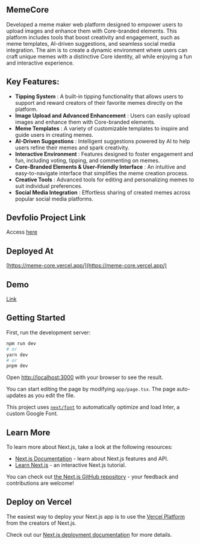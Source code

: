 ## MemeCore

Developed a meme maker web platform designed to empower users to upload images and enhance them with Core-branded elements. This platform includes tools that boost creativity and engagement, such as meme templates, AI-driven suggestions, and seamless social media integration. The aim is to create a dynamic environment where users can craft unique memes with a distinctive Core identity, all while enjoying a fun and interactive experience.

## Key Features:

- **Tipping System** : A built-in tipping functionality that allows users to support and reward creators of their favorite memes directly on the platform.
- **Image Upload and Advanced Enhancement** : Users can easily upload images and enhance them with Core-branded elements.
- **Meme Templates** : A variety of customizable templates to inspire and guide users in creating memes.
- **AI-Driven Suggestions** : Intelligent suggestions powered by AI to help users refine their memes and spark creativity.
- **Interactive Environment** : Features designed to foster engagement and fun, including voting, tipping, and commenting on memes.
- **Core-Branded Elements & User-Friendly Interface** : An intuitive and easy-to-navigate interface that simplifies the meme creation process.
- **Creative Tools** : Advanced tools for editing and personalizing memes to suit individual preferences.
- **Social Media Integration** : Effortless sharing of created memes across popular social media platforms.

## Devfolio Project Link

Access [here](https://devfolio.co/projects/memecore-6e73)

## Deployed At

[https://meme-core.vercel.app/](https://meme-core.vercel.app/)

## Demo

[Link](https://www.youtube.com/watch?v=qwCnmFR7FCo)

## Getting Started

First, run the development server:

```bash
npm run dev
# or
yarn dev
# or
pnpm dev
```

Open [http://localhost:3000](http://localhost:3000) with your browser to see the result.

You can start editing the page by modifying `app/page.tsx`. The page auto-updates as you edit the file.

This project uses [`next/font`](https://nextjs.org/docs/basic-features/font-optimization) to automatically optimize and load Inter, a custom Google Font.

## Learn More

To learn more about Next.js, take a look at the following resources:

- [Next.js Documentation](https://nextjs.org/docs) - learn about Next.js features and API.
- [Learn Next.js](https://nextjs.org/learn) - an interactive Next.js tutorial.

You can check out [the Next.js GitHub repository](https://github.com/vercel/next.js/) - your feedback and contributions are welcome!

## Deploy on Vercel

The easiest way to deploy your Next.js app is to use the [Vercel Platform](https://vercel.com/new?utm_medium=default-template&filter=next.js&utm_source=create-next-app&utm_campaign=create-next-app-readme) from the creators of Next.js.

Check out our [Next.js deployment documentation](https://nextjs.org/docs/deployment) for more details.
